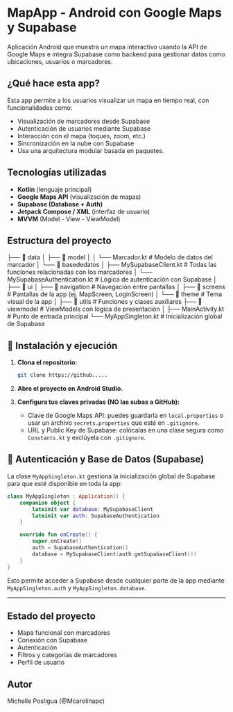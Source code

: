# MapApp - Android con Google Maps y Supabase
 
 Aplicación Android que muestra un mapa interactivo usando la API de Google Maps e integra Supabase como backend para gestionar datos como ubicaciones, usuarios o marcadores.

##  ¿Qué hace esta app?

Esta app permite a los usuarios visualizar un mapa en tiempo real, con funcionalidades como:

- Visualización de marcadores desde Supabase
- Autenticación de usuarios mediante Supabase
- Interacción con el mapa (toques, zoom, etc.)
- Sincronización en la nube con Supabase
- Usa una arquitectura modular basada en paquetes.

##  Tecnologías utilizadas

- **Kotlin** (lenguaje principal)
- **Google Maps API** (visualización de mapas)
- **Supabase (Database + Auth)**
- **Jetpack Compose / XML** (interfaz de usuario) 
- **MVVM** (Model - View - ViewModel)

##  Estructura del proyecto

├── 📁 data
│ ├── 📁 model
│ │ └── Marcador.kt # Modelo de datos del marcador
│ └── 📁 basededatos
│ ├── MySupabaseClient.kt # Todas las funciones relacionadas con los marcadores
│ └── MySupabaseAuthentication.kt # Lógica de autenticación con Supabase
│
├── 📁 ui
│ ├── 📁 navigation # Navegación entre pantallas
│ ├── 📁 screens # Pantallas de la app (ej. MapScreen, LoginScreen)
│ └── 📁 theme # Tema visual de la app
│
├── 📁 utils # Funciones y clases auxiliares
├── 📁 viewmodel # ViewModels con lógica de presentación
│
├── MainActivity.kt # Punto de entrada principal
└── MyAppSingleton.kt # Inicialización global de Supabase


## 🚀 Instalación y ejecución

1. **Clona el repositorio:**
   ```bash
   git clone https://github.....
   ```

2. **Abre el proyecto en Android Studio.**

3. **Configura tus claves privadas (NO las subas a GitHub):**
    - Clave de Google Maps API: puedes guardarla en `local.properties` o usar un archivo `secrets.properties` que esté en `.gitignore`.
    - URL y Public Key de Supabase: colócalas en una clase segura como `Constants.kt` y exclúyela con `.gitignore`.

## 🔐 Autenticación y Base de Datos (Supabase)

La clase `MyAppSingleton.kt` gestiona la inicialización global de Supabase para que esté disponible en toda la app:

```kotlin
class MyAppSingleton : Application() {
    companion object {
        lateinit var database: MySupabaseClient
        lateinit var auth: SupabaseAuthentication
    }

    override fun onCreate() {
        super.onCreate()
        auth = SupabaseAuthentication()
        database = MySupabaseClient(auth.getSupabaseClient())
    }
}
```

Esto permite acceder a Supabase desde cualquier parte de la app mediante `MyAppSingleton.auth` y `MyAppSingleton.database`.

---

## Estado del proyecto

- Mapa funcional con marcadores
- Conexión con Supabase
- Autenticación
- Filtros y categorías de marcadores
- Perfil de usuario

## Autor

Michelle Posligua (@Mcarolinapc)
